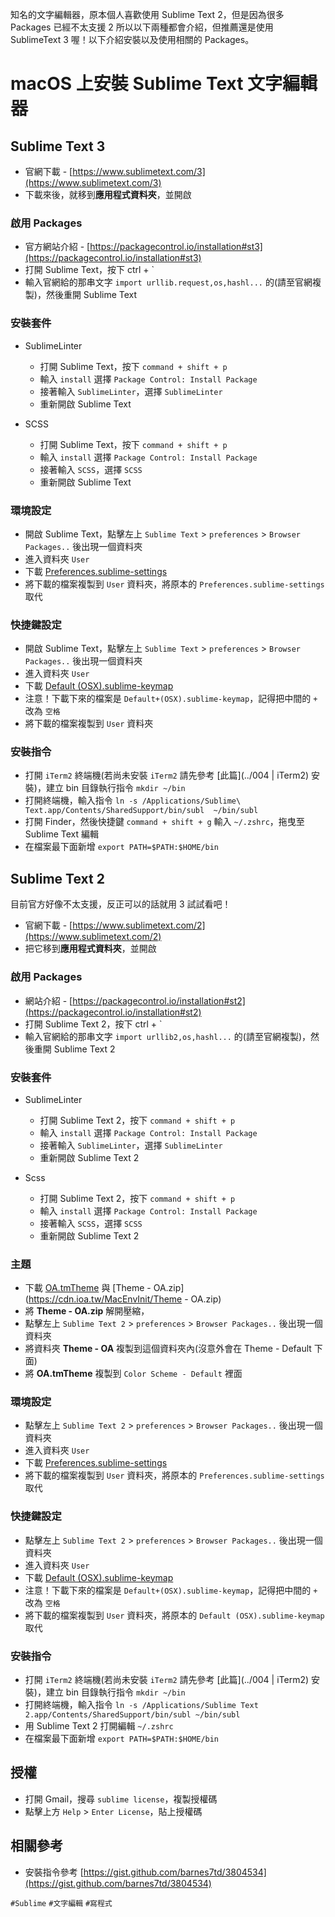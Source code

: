 知名的文字編輯器，原本個人喜歡使用 Sublime Text 2，但是因為很多 Packages 已經不太支援 2 所以以下兩種都會介紹，但推薦還是使用 SublimeText 3 喔！以下介紹安裝以及使用相關的 Packages。

# macOS 上安裝 Sublime Text 文字編輯器

## Sublime Text 3
* 官網下載 - [https://www.sublimetext.com/3](https://www.sublimetext.com/3)
* 下載來後，就移到**應用程式資料夾**，並開啟

### 啟用 Packages
* 官方網站介紹 - [https://packagecontrol.io/installation#st3](https://packagecontrol.io/installation#st3)
* 打開 Sublime Text，按下 ctrl + `
* 輸入官網給的那串文字 `import urllib.request,os,hashl...` 的(請至官網複製)，然後重開 Sublime Text

### 安裝套件
* SublimeLinter
	* 打開 Sublime Text，按下 `command + shift + p`
	* 輸入 `install` 選擇 `Package Control: Install Package`
	* 接著輸入 `SublimeLinter`，選擇 `SublimeLinter`
	* 重新開啟 Sublime Text

* SCSS
	* 打開 Sublime Text，按下 `command + shift + p`
	* 輸入 `install` 選擇 `Package Control: Install Package`
	* 接著輸入 `SCSS`，選擇 `SCSS`
	* 重新開啟 Sublime Text

### 環境設定
* 開啟 Sublime Text，點擊左上 `Sublime Text` > `preferences` > `Browser Packages..` 後出現一個資料夾
* 進入資料夾 `User`
* 下載 [Preferences.sublime-settings](https://cdn.ioa.tw/MacEnvInit/Preferences.sublime-settings)
* 將下載的檔案複製到 `User` 資料夾，將原本的 `Preferences.sublime-settings` 取代

### 快捷鍵設定
* 開啟 Sublime Text，點擊左上 `Sublime Text` > `preferences` > `Browser Packages..` 後出現一個資料夾
* 進入資料夾 `User`
* 下載 [Default (OSX).sublime-keymap](https://cdn.ioa.tw/MacEnvInit/Default+(OSX).sublime-keymap)
* 注意！下載下來的檔案是 `Default+(OSX).sublime-keymap`，記得把中間的 `+` 改為 `空格`
* 將下載的檔案複製到 `User` 資料夾

### 安裝指令  
* 打開 `iTerm2` 終端機(若尚未安裝 `iTerm2` 請先參考 [此篇](../004 | iTerm2) 安裝)，建立 bin 目錄執行指令 `mkdir ~/bin`
* 打開終端機，輸入指令 `ln -s /Applications/Sublime\ Text.app/Contents/SharedSupport/bin/subl  ~/bin/subl`
* 打開 Finder，然後快捷鍵 `command + shift + g` 輸入 `~/.zshrc`，拖曳至 Sublime Text 編輯
* 在檔案最下面新增 `export PATH=$PATH:$HOME/bin`







## Sublime Text 2
目前官方好像不太支援，反正可以的話就用 3 試試看吧！

* 官網下載 - [https://www.sublimetext.com/2](https://www.sublimetext.com/2)
* 把它移到**應用程式資料夾**，並開啟

### 啟用 Packages  
* 網站介紹 - [https://packagecontrol.io/installation#st2](https://packagecontrol.io/installation#st2)
* 打開 Sublime Text 2，按下 ctrl + `
* 輸入官網給的那串文字 `import urllib2,os,hashl...` 的(請至官網複製)，然後重開 Sublime Text 2

### 安裝套件
* SublimeLinter
	* 打開 Sublime Text 2，按下 `command + shift + p`
	* 輸入 `install` 選擇 `Package Control: Install Package`
	* 接著輸入 `SublimeLinter`，選擇 `SublimeLinter`
	* 重新開啟 Sublime Text 2

* Scss
	* 打開 Sublime Text 2，按下 `command + shift + p`
	* 輸入 `install` 選擇 `Package Control: Install Package`
	* 接著輸入 `SCSS`，選擇 `SCSS`
	* 重新開啟 Sublime Text 2

### 主題
* 下載 [OA.tmTheme](https://cdn.ioa.tw/MacEnvInit/OA.tmTheme) 與 [Theme - OA.zip](https://cdn.ioa.tw/MacEnvInit/Theme - OA.zip)
* 將 **Theme - OA.zip** 解開壓縮，
* 點擊左上 `Sublime Text 2` > `preferences` > `Browser Packages..` 後出現一個資料夾
* 將資料夾 **Theme - OA** 複製到這個資料夾內(沒意外會在 Theme - Default 下面)
* 將 **OA.tmTheme** 複製到 `Color Scheme - Default` 裡面

### 環境設定
* 點擊左上 `Sublime Text 2` > `preferences` > `Browser Packages..` 後出現一個資料夾
* 進入資料夾 `User`
* 下載 [Preferences.sublime-settings](https://cdn.ioa.tw/MacEnvInit/Preferences.sublime-settings)
* 將下載的檔案複製到 `User` 資料夾，將原本的 `Preferences.sublime-settings` 取代

### 快捷鍵設定
* 點擊左上 `Sublime Text 2` > `preferences` > `Browser Packages..` 後出現一個資料夾
* 進入資料夾 `User`
* 下載 [Default (OSX).sublime-keymap](https://cdn.ioa.tw/MacEnvInit/Default+(OSX).sublime-keymap)
* 注意！下載下來的檔案是 `Default+(OSX).sublime-keymap`，記得把中間的 `+` 改為 `空格`
* 將下載的檔案複製到 `User` 資料夾，將原本的 `Default (OSX).sublime-keymap` 取代

### 安裝指令  
* 打開 `iTerm2` 終端機(若尚未安裝 `iTerm2` 請先參考 [此篇](../004 | iTerm2) 安裝)，建立 bin 目錄執行指令 `mkdir ~/bin`
* 打開終端機，輸入指令 `ln -s /Applications/Sublime Text 2.app/Contents/SharedSupport/bin/subl ~/bin/subl`
* 用 Sublime Text 2 打開編輯 `~/.zshrc`
* 在檔案最下面新增 `export PATH=$PATH:$HOME/bin`



## 授權
* 打開 Gmail，搜尋 `sublime license`，複製授權碼
* 點擊上方 `Help` > `Enter License`，貼上授權碼

## 相關參考
* 安裝指令參考 [https://gist.github.com/barnes7td/3804534](https://gist.github.com/barnes7td/3804534)


`#Sublime` `#文字編輯` `#寫程式`
